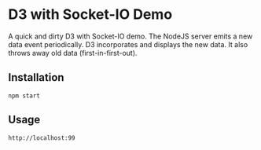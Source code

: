 D3 with Socket-IO Demo
=============

A quick and dirty D3 with Socket-IO demo. The NodeJS server emits a new data event periodically. D3 incorporates and displays the new data. It also throws away old data (first-in-first-out).

Installation
-----------

    npm start

Usage
-----

    http://localhost:99

